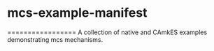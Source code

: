 # mcs-example-manifest
=================
A collection of native and CAmkES examples demonstrating mcs mechanisms.

